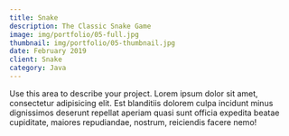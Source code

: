 ```yaml
---
title: Snake
description: The Classic Snake Game
image: img/portfolio/05-full.jpg
thumbnail: img/portfolio/05-thumbnail.jpg
date: February 2019
client: Snake
category: Java
---
```

Use this area to describe your project. Lorem ipsum dolor sit amet, consectetur adipisicing elit. Est blanditiis dolorem culpa incidunt minus dignissimos deserunt repellat aperiam quasi sunt officia expedita beatae cupiditate, maiores repudiandae, nostrum, reiciendis facere nemo!
